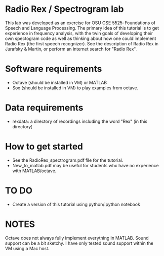 # Radio Rex / Spectrogram lab

This lab was developed as an exercise for OSU CSE 5525: Foundations of Speech and Language Processing.  The primary idea of this tutorial is to get experience in frequency analysis, with the twin goals of developing their own spectogram code as well as thinking about how one could implement Radio Rex (the first speech recognizer).  See the description of Radio Rex in Jurafsky & Martin, or perform an internet search for "Radio Rex".

Software requirements
=====================
* Octave (should be installed in VM) or MATLAB
* Sox (should be installed in VM) to play examples from octave.

Data requirements
=================
* rexdata: a directory of recordings including the word "Rex" (in this directory)

How to get started
==================
* See the RadioRex_spectrogram.pdf file for the tutorial.
* New_to_matlab.pdf may be useful for students who have no experience with MATLAB/octave.

TO DO
=====
* Create a version of this tutorial using python/ipython notebook

NOTES
=====
Octave does not always fully implement everything in MATLAB.  Sound support can be a bit sketchy.  I have only tested sound support within the VM using a Mac host.
